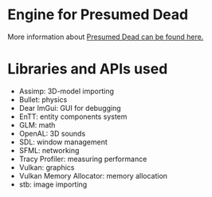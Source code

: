 # Engine for Presumed Dead
More information about [Presumed Dead can be found here.](https://github.com/SiTronXD/StortSpelBTH)

# Libraries and APIs used
* Assimp: 3D-model importing
* Bullet: physics
* Dear ImGui: GUI for debugging
* EnTT: entity components system
* GLM: math
* OpenAL: 3D sounds
* SDL: window management
* SFML: networking
* Tracy Profiler: measuring performance
* Vulkan: graphics
* Vulkan Memory Allocator: memory allocation
* stb: image importing
